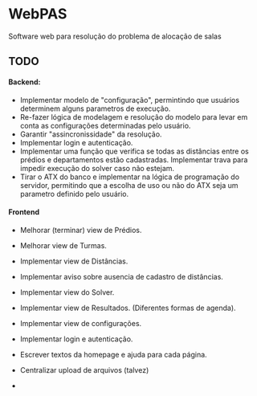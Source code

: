 # WebPAS
Software web para resolução do problema de alocação de salas

## TODO

#### Backend:
- Implementar modelo de "configuração", permintindo que usuários determinem alguns parametros de execução.
- Re-fazer lógica de modelagem e resolução do modelo para levar em conta as configurações determinadas pelo usuário.
- Garantir "assincronissidade" da resolução.
- Implementar login e autenticação. 
- Implementar uma função que verifica se todas as distâncias entre os prédios e departamentos estão cadastradas. Implementar trava para impedir execução do solver caso não estejam.
- Tirar o ATX do banco e implementar na lógica de programação do servidor, permitindo que a escolha de uso ou não do ATX seja um parametro definido pelo usuário.

#### Frontend
- Melhorar (terminar) view de Prédios.
- Melhorar view de Turmas.
- Implementar view de Distâncias.
- Implementar aviso sobre ausencia de cadastro de distâncias.
- Implementar view do Solver.
- Implementar view de Resultados. (Diferentes formas de agenda).
- Implementar view de configurações.
- Implementar login e autenticação.
- Escrever textos da homepage e ajuda para cada página.
- Centralizar upload de arquivos (talvez)


-
